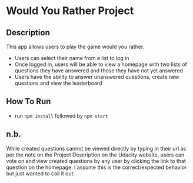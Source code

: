 # Would You Rather Project

## Description
This app allows users to play the game would you rather.
- Users can select their name from a list to log in
- Once logged in, users will be able to view a homepage with two lists of questions they have answered and those they have not yet answered
- Users have the ability to answer unanswered questions, create new questions and view the leaderboard

## How To Run
 - run `npm install` followed by `npm start`

## n.b.
While created questions cannot be viewed directly by typing in their url as per the note on the Project Description on the Udacity website, users can vote on and view created questions by any user by clicking the link to that question on the homepage. I assume this is the correct/expected behavior but just wanted to call it out.
